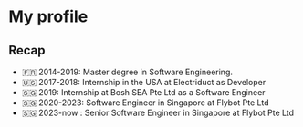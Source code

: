 # My profile

## Recap

- 🇫🇷 2014-2019: Master degree in Software Engineering.
- 🇺🇸 2017-2018: Internship in the USA at Electriduct as Developer
- 🇸🇬 2019: Internship at Bosh SEA Pte Ltd as a Software Engineer
- 🇸🇬 2020-2023: Software Engineer in Singapore at Flybot Pte Ltd
- 🇸🇬 2023-now : Senior Software Engineer in Singapore at Flybot Pte Ltd